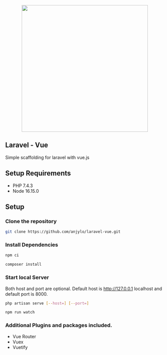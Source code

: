 <p align="center"><a href="https://laravel.com" target="_blank"><img src="https://raw.githubusercontent.com/laravel/art/master/logo-lockup/5%20SVG/2%20CMYK/1%20Full%20Color/laravel-logolockup-cmyk-red.svg" width="400"></a></p>

## Laravel - Vue 

Simple scaffolding for laravel with vue.js  

## Setup Requirements

- PHP 7.4.3 
- Node 16.15.0 

## Setup

### Clone the repository

```bash
git clone https://github.com/anjylo/laravel-vue.git
```
### Install Dependencies

```bash
npm ci

composer install
```

### Start local Server

Both host and port are optional. Default host is http://127.0.0.1 localhost and default port is 8000.

```bash 
php artisan serve [--host=] [--port=]
```

```bash 
npm run watch
```

### Additional Plugins and packages included. 

- Vue Router
- Vuex
- Vuetify
